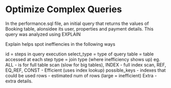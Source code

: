 # Optimize Complex Queries

In the performance.sql file, an initial query that returns the values of Booking table, alonsidee its user, properties and payment details. This query was analyzed using EXPLAIN

Explain helps spot ineffiencies in the following ways

id = steps in query execution
select_type = type of query
table = table accessed at each step
type = join type (where inefficiency shows up) eg. ALL - is for full table scan (slow for big tables), INDEX - full index scan, REF, EQ_REF, CONST - Efficient (uses index lookup)
possible_keys - indexes that could be used
rows - estimated num of rows (large = inefficient)
Extra - extra details.
